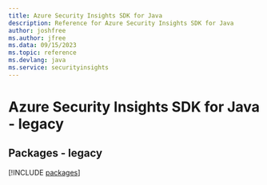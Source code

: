 ```yaml
---
title: Azure Security Insights SDK for Java
description: Reference for Azure Security Insights SDK for Java
author: joshfree
ms.author: jfree
ms.data: 09/15/2023
ms.topic: reference
ms.devlang: java
ms.service: securityinsights
---
```

# Azure Security Insights SDK for Java - legacy
## Packages - legacy
[!INCLUDE [packages](security-insights-index.md)]